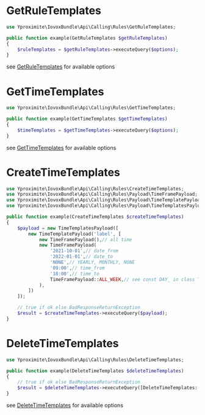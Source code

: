 # GetRuleTemplates

```php
use Yproximite\IovoxBundle\Api\Calling\Rules\GetRuleTemplates;

public function example(GetRuleTemplates $getRuleTemplates)
{
    $ruleTemplates = $getRuleTemplates->executeQuery($options);
}
```
see [GetRuleTemplates](../../src/Api/Calling/Rules/GetRuleTemplates.php) for available options

# GetTimeTemplates

```php
use Yproximite\IovoxBundle\Api\Calling\Rules\GetTimeTemplates;

public function example(GetTimeTemplates $getTimeTemplates)
{
    $timeTemplates = $getTimeTemplates->executeQuery($options);
}
```
see [GetTimeTemplates](../../src/Api/Calling/Rules/GetTimeTemplates.php) for available options

# CreateTimeTemplates

```php
use Yproximite\IovoxBundle\Api\Calling\Rules\CreateTimeTemplates;
use Yproximite\IovoxBundle\Api\Calling\Rules\Payload\TimeFramePayload;
use Yproximite\IovoxBundle\Api\Calling\Rules\Payload\TimeTemplatePayload;
use Yproximite\IovoxBundle\Api\Calling\Rules\Payload\TimeTemplatesPayload;

public function example(CreateTimeTemplates $createTimeTemplates)
{
    $payload = new TimeTemplatesPayload([
        new TimeTemplatePayload('label', [
            new TimeFramePayload(),// all time
            new TimeFramePayload(
                '2021-10-01',// date_from
                '2022-01-01',// date_to
                'NONE',// YEARLY, MONTHLY, NONE
                '09:00',// time_from
                '18:00',// time_to
                TimeFramePayload::ALL_WEEK,// see const DAY_ in class TimeFramePayload
            ),
        ])
    ]);

    // true if ok else BadResponseReturnException
    $result = $createTimeTemplates->executeQuery($payload);
}
```

# DeleteTimeTemplates

```php
use Yproximite\IovoxBundle\Api\Calling\Rules\DeleteTimeTemplates;

public function example(DeleteTimeTemplates $deleteTimeTemplates)
{
    // true if ok else BadResponseReturnException
    $result = $deleteTimeTemplates->executeQuery([DeleteTimeTemplates::QUERY_PARAMETER_TIME_TEMPLATE_LABELS => 'label']); 
}
```

see [DeleteTimeTemplates](../../src/Api/Calling/Rules/DeleteTimeTemplates.php) for available options

